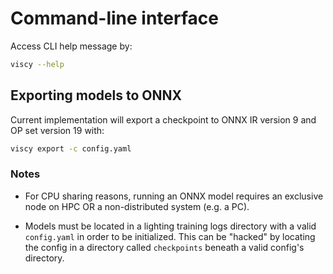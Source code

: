 # Command-line interface

Access CLI help message by:

```sh
viscy --help
```

## Exporting models to ONNX

Current implementation will export a checkpoint to ONNX IR version 9
and OP set version 19 with:

```sh
viscy export -c config.yaml
```

### Notes

* For CPU sharing reasons, running an ONNX model
requires an exclusive node on HPC OR a non-distributed system (e.g. a PC).

* Models must be located in a lighting training logs directory
with a valid `config.yaml` in order to be initialized.
This can be "hacked" by locating the config in a directory
called `checkpoints` beneath a valid config's directory.
